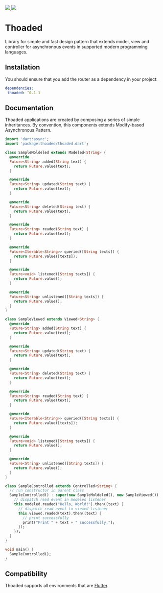 <p>
 <a href="https://pub.dev/packages/thoaded/" alt="Thoaded on Pub">
  <img src="https://img.shields.io/pub/v/thoaded.svg" />
 </a>
 <a href="http://opensource.org/licenses/MIT" alt="MIT License">
  <img src="https://img.shields.io/github/license/walberbeltrame/thoaded.svg" />
 </a>
</p>

# Thoaded
Library for simple and fast design pattern that extends model, view and controller for asynchronous events in supported modern programming languages.

## Installation
You should ensure that you add the router as a dependency in your project:
```yaml
dependencies:
 thoaded: ^0.1.1
```

## Documentation
Thoaded applications are created by composing a series of simple inheritances. By convention, this components extends Modify-based Asynchronous Pattern.
```dart
import 'dart:async';
import 'package:thoaded/thoaded.dart';

class SampleMoldeled extends Modeled<String> {
  @override
  Future<String> added(String text) {
    return Future.value(text);
  }

  @override
  Future<String> updated(String text) {
    return Future.value(text);
  }

  @override
  Future<String> deleted(String text) {
    return Future.value(text);
  }

  @override
  Future<String> readed(String text) {
    return Future.value(text);
  }

  @override
  Future<Iterable<String>> queried([String texts]) {
    return Future.value([texts]);
  }

  @override
  Future<void> listened([String texts]) {
    return Future.value();
  }

  @override
  Future<String> unlistened([String texts]) {
    return Future.value();
  }
}

class SampleViewed extends Viewed<String> {
  @override
  Future<String> added(String text) {
    return Future.value(text);
  }

  @override
  Future<String> updated(String text) {
    return Future.value(text);
  }

  @override
  Future<String> deleted(String text) {
    return Future.value(text);
  }

  @override
  Future<String> readed(String text) {
    return Future.value(text);
  }

  @override
  Future<Iterable<String>> queried([String texts]) {
    return Future.value([texts]);
  }

  @override
  Future<void> listened([String texts]) {
    return Future.value();
  }

  @override
  Future<String> unlistened([String texts]) {
    return Future.value();
  }
}

class SampleControlled extends Controlled<String> {
  // run constructor in parent class
  SampleControlled() : super(new SampleMoldeled(), new SampleViewed()) {
    // dispatch read event in modeled listener
    this.modeled.readed("Hello, World!").then((text) {
      // dispatch read event to viewed listener
      this.viewed.readed(text).then((text) {
        // print successfully
        print("Print " + text + " successfully.");
      });
    });
  }
}

void main() {
  SampleControlled();
}
```

## Compatibility
Thoaded supports all environments that are [Flutter](https://flutter.dev/).